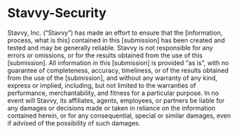 # Stavvy-Security

Stavvy, Inc. (“Stavvy”) has made an effort to ensure that the [information, process, what is this] contained in this [submission] has been created and tested and may be generally reliable.  Stavvy is not responsible for any errors or omissions, or for the results obtained from the use of this [submission]. All information in this [submission] is provided “as is”, with no guarantee of completeness, accuracy, timeliness, or of the results obtained from the use of the [submission], and without any warranty of any kind, express or implied, including, but not limited to the warranties of performance, merchantability, and fitness for a particular purpose.  In no event will Stavvy, its affiliates, agents, employees, or partners be liable for any damages or decisions made or taken in reliance on the information contained herein, or for any consequential, special or similar damages, even if advised of the possibility of such damages.  